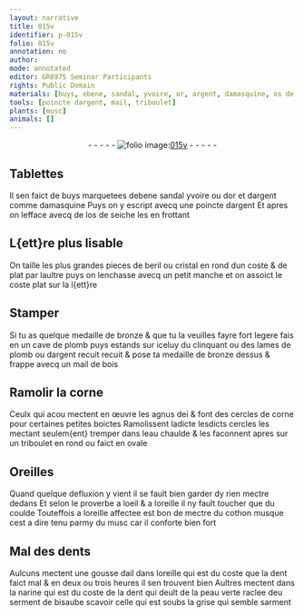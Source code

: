 ```yaml
---
layout: narrative
title: 015v
identifier: p-015v
folio: 015v
annotation: no
author:
mode: annotated
editor: GR8975 Seminar Participants
rights: Public Domain
materials: [buys, ebene, sandal, yvoire, or, argent, damasquine, os de seiche, beril, cristal, bronze, plomb, dargent, bois, corne, eau, cothon, ail]
tools: [poincte dargent, mail, triboulet]
plants: [musc]
animals: []
---
```


<div class="folio" align="center">- - - - - <a href="http://gallica.bnf.fr/ark:/12148/btv1b10500001g/f36.item" target="_blank"><img src="https://cu-mkp.github.io/2017-workshop-edition/assets/photo-icon.png" alt="folio image: " style="display:inline-block; margin-bottom:-3px;"/>015v</a> - - - - - </div>  
  

## Tablettes

 
Il sen faict de <span class="m">buys</span> marquetees d<span class="m">ebene</span> <span class="m">sandal</span> <span class="m">yvoire</span> ou d<span class="m">or</span>
 et d<span class="m">argent</span> comme <span class="m">damasquine</span> Puys on y escript avecq une <span class="tl">poincte
 dargent</span> Et apres on lefface avecq de l<span class="m">os de seiche</span> les en frottant
 
 
  

## L{ett}re plus lisable

 
On taille les plus grandes pieces de <span class="m">beril</span> ou <span class="m">cristal</span> en rond
 dun coste & de plat par laultre puys on lenchasse avecq un
 petit manche et on assoict le coste plat sur la l{ett}re
 
 
  

## Stamper

 
Si tu as quelque medaille de <span class="m">bronze</span> & que tu la veuilles
 fayre fort legere fais en un cave de <span class="m">plomb</span> puys estands
 sur iceluy du clinquant ou des lames de <span class="m">plomb</span> ou <span class="m">dargent</span>
 recuit recuit & pose ta medaille de <span class="m">bronze</span> dessus & frappe avecq
 un <span class="tl">mail</span> de <span class="m">bois</span>
 
 
  

## Ramolir la <span class="m">corne</span>

 
Ceulx qui acou mectent en œuvre les agnus dei & font des cercles
 de <span class="m">corne</span> pour certaines petites boictes Ramolissent ladicte lesdicts
 cercles les mectant seulem{ent} tremper dans l<span class="m">eau</span> chaulde & les faconnent apres
 sur un <span class="tl">triboulet</span> en rond ou faict en ovale
 
 
  

## <span class="bp">Oreilles</span>

 
Quand quelque defluxion y vient il se fault bien garder dy rien
 mectre dedans Et selon le proverbe a l<span class="bp">oeil</span> & a l<span class="bp">oreille</span> il ny fault
 toucher que du <span class="bp">coulde</span> Touteffois a l<span class="bp">oreille</span> affectee est bon de mectre
 du <span class="m">cothon</span> musque cest a dire tenu parmy du <span class="pa">musc</span> car il conforte
 bien fort
 
 
  

## Mal des <span class="bp">dent</span>s 

 
Aulcuns mectent une gousse d<span class="m">ail</span> dans l<span class="bp">oreille</span> qui est
 du coste que la <span class="bp">dent</span> faict mal & en deux ou trois heures
 il sen trouvent bien Aultres mectent dans la <span class="bp">narine</span>
 qui est du coste de la <span class="bp">dent</span> qui deult de la peau verte
 raclee deu serment de bisaube scavoir celle qui est soubs
 la grise qui semble sarment
 
